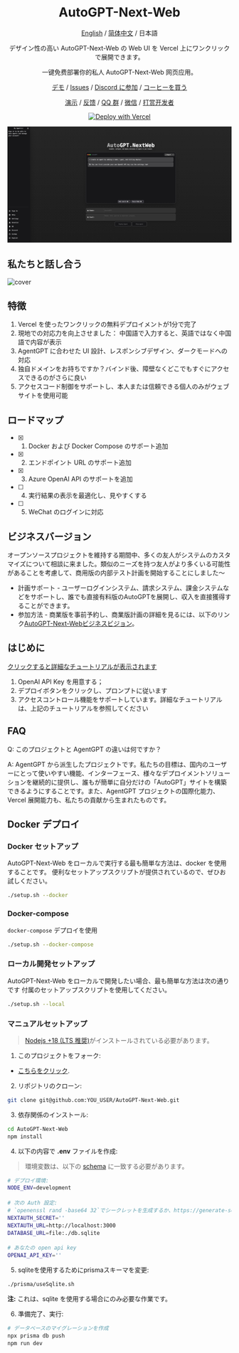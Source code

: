 <div align="center">

<h1 align="center">AutoGPT-Next-Web</h1>

[English](https://github.com/Dogtiti/AutoGPT-Next-Web/blob/main/README.md) / [简体中文](https://github.com/Dogtiti/AutoGPT-Next-Web/blob/main/docs/README_CN.md) / 日本語

デザイン性の高い AutoGPT-Next-Web の Web UI を Vercel 上にワンクリックで展開できます。

一键免费部署你的私人 AutoGPT-Next-Web 网页应用。

[デモ](https://auto-agentgpt.com/) / [Issues](https://github.com/Dogtiti/AutoGPT-Next-Web/issues) / [Discord に参加](https://discord.gg/Xnsbhg6Uvd) / [コーヒーを買う](https://www.buymeacoffee.com/elricliu)

[演示](https://auto-agentgpt.com/) / [反馈](https://github.com/Dogtiti/AutoGPT-Next-Web/issues) / [QQ 群](https://user-images.githubusercontent.com/38354472/232797111-d34a81b0-2739-4251-82b6-6093dc0eb0b6.png) / [微信](https://user-images.githubusercontent.com/38354472/232797309-9348f3a6-1dd7-422a-ad01-935247b1970e.png) / [打赏开发者](https://user-images.githubusercontent.com/38354472/232796654-c749602b-c1d4-402b-8c31-e7c013b7a42d.png)

[![Deploy with Vercel](https://vercel.com/button)](https://vercel.com/new/clone?repository-url=https%3A%2F%2Fgithub.com%2FDogtiti%2FAutoGPT-Next-Web&env=OPENAI_API_KEY&project-name=autogpt-next-web&repository-name=AutoGPT-Next-Web)

![cover](../public/cover-en.png)

</div>

## 私たちと話し合う

![cover](https://user-images.githubusercontent.com/20209191/234480921-0a8f754e-1110-47bf-9c40-25e3daed2c05.png)

## 特徴

1. Vercel を使ったワンクリックの無料デプロイメントが1分で完了
2. 現地での対応力を向上させました： 中国語で入力すると、英語ではなく中国語で内容が表示
3. AgentGPT に合わせた UI 設計、レスポンシブデザイン、ダークモードへの対応
4. 独自ドメインをお持ちですか？バインド後、障壁なくどこでもすぐにアクセスできるのがさらに良い
5. アクセスコード制御をサポートし、本人または信頼できる個人のみがウェブサイトを使用可能

## ロードマップ

- [x] 1. Docker および Docker Compose のサポート追加
- [x] 2. エンドポイント URL のサポート追加
- [x] 3. Azure OpenAI API のサポートを追加
- [ ] 4. 実行結果の表示を最適化し、見やすくする
- [ ] 5. WeChat のログインに対応

## ビジネスバージョン
オープンソースプロジェクトを維持する期間中、多くの友人がシステムのカスタマイズについて相談に来ました。類似のニーズを持つ友人がより多くいる可能性があることを考慮して、商用版の内部テスト計画を開始することにしました〜
* 計画サポート -
ユーザーログインシステム、請求システム、課金システムなどをサポートし、誰でも直接有料版のAutoGPTを展開し、収入を直接獲得することができます。
* 参加方法 -
商業版を事前予約し、商業版計画の詳細を見るには、以下のリンク[AutoGPT-Next-Webビジネスビジョン](https://egqz2y6eul.feishu.cn/docx/PxoMd7LGfoobAixiuWacxRWQnNd)。

## はじめに

[クリックすると詳細なチュートリアルが表示されます](https://autogpt-next-web.gitbook.io/autogpt-next-web/)

1. OpenAI API Key を用意する；
2. デプロイボタンをクリックし、プロンプトに従います
3. アクセスコントロール機能をサポートしています。詳細なチュートリアルは、上記のチュートリアルを参照してください

## FAQ

Q: このプロジェクトと AgentGPT の違いは何ですか？

A: AgentGPT から派生したプロジェクトです。私たちの目標は、国内のユーザーにとって使いやすい機能、インターフェース、様々なデプロイメントソリューションを継続的に提供し、誰もが簡単に自分だけの「AutoGPT」サイトを構築できるようにすることです。また、AgentGPT プロジェクトの国際化能力、Vercel 展開能力も、私たちの貢献から生まれたものです。

## Docker デプロイ

### Docker セットアップ

AutoGPT-Next-Web をローカルで実行する最も簡単な方法は、docker を使用することです。
便利なセットアップスクリプトが提供されているので、ぜひお試しください。

```bash
./setup.sh --docker
```

### Docker-compose

`docker-compose` デプロイを使用

```bash
./setup.sh --docker-compose
```

### ローカル開発セットアップ

AutoGPT-Next-Web をローカルで開発したい場合、最も簡単な方法は次の通りです
付属のセットアップスクリプトを使用してください。

```bash
./setup.sh --local
```

### マニュアルセットアップ

> [Nodejs +18 (LTS 推奨)](https://nodejs.org/en/)がインストールされている必要があります。

1. このプロジェクトをフォーク:

- [こちらをクリック](https://github.com/Dogtiti/AutoGPT-Next-Web/fork).

2. リポジトリのクローン:

```bash
git clone git@github.com:YOU_USER/AutoGPT-Next-Web.git
```

3. 依存関係のインストール:

```bash
cd AutoGPT-Next-Web
npm install
```

4. 以下の内容で **.env** ファイルを作成:

> 環境変数は、以下の [schema](https://github.com/Dogtiti/AutoGPT-Next-Web/blob/main/src/env/schema.mjs) に一致する必要があります。

```bash
# デプロイ環境:
NODE_ENV=development

# 次の Auth 設定:
# `openenssl rand -base64 32`でシークレットを生成するか、https://generate-secret.vercel.app/ を参照してください
NEXTAUTH_SECRET=''
NEXTAUTH_URL=http://localhost:3000
DATABASE_URL=file:./db.sqlite

# あなたの open api key
OPENAI_API_KEY=''
```

5. sqliteを使用するためにprismaスキーマを変更:

```bash
./prisma/useSqlite.sh
```

**注:** これは、sqlite を使用する場合にのみ必要な作業です。

6. 準備完了、実行:

```bash
# データベースのマイグレーションを作成
npx prisma db push
npm run dev
```
